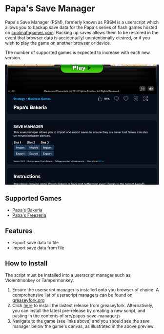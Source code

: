 # Papa's Save Manager
Papa's Save Manager (PSM), formerly known as PBSM is a userscript which allows you to backup save data for the Papa's series of flash games hosted on [coolmathgames.com](https://www.coolmathgames.com/papas-games). Backing up saves allows them to be restored in the event that browser data is accidentally/ unintentionally cleared, or if you wish to play the game on another browser or device.

The number of supported games is expected to increase with each new version.

![Preview](docs/images/installed-preview.png)

## Supported Games
- [Papa's Bakeria](https://www.coolmathgames.com/0-papas-bakeria)
- [Papa's Freezeria](https://www.coolmathgames.com/0-papas-freezeria)

## Features
- Export save data to file
- Import save data from file

## How to Install
The script must be installed into a userscript manager such as Violentmonkey or Tampermonkey.
1. Ensure the userscript manager is installed onto you browser of choice. A comprehensive list of userscript managers can be found on [greaseyfork.org](https://greasyfork.org/en/help/installing-user-scripts)
2. Click [here](https://greasyfork.org/en/scripts/474235-papa-s-save-manager) to install the lastest release from greaseyfork. Alternatively, you can install the latest pre-release by creating a new script, and pasting in the contents of src/papas-save-manager.js
3. Navigate to the game (see links above) and you should see the save manager below the game's canvas, as illustrated in the above preview.
